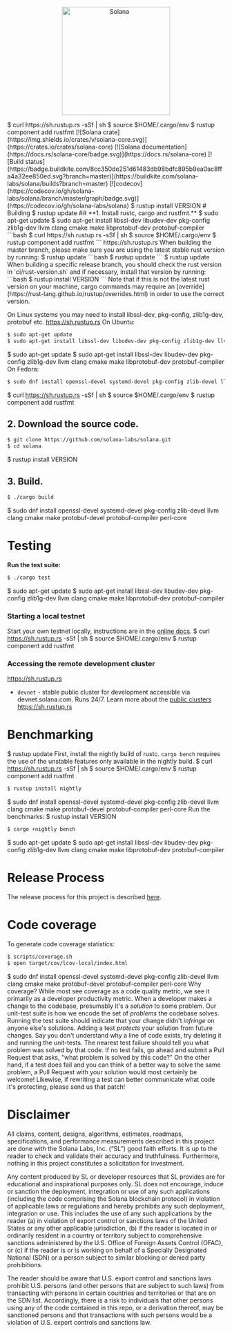 <p align="center">
  <a href="https://solana.com">
    <img alt="Solana" src="https://i.imgur.com/IKyzQ6T.png" width="250" />
  </a>
</p>
$ curl https://sh.rustup.rs -sSf | sh
$ source $HOME/.cargo/env
$ rustup component add rustfmt
[![Solana crate](https://img.shields.io/crates/v/solana-core.svg)](https://crates.io/crates/solana-core)
[![Solana documentation](https://docs.rs/solana-core/badge.svg)](https://docs.rs/solana-core)
[![Build status](https://badge.buildkite.com/8cc350de251d61483db98bdfc895b9ea0ac8ffa4a32ee850ed.svg?branch=master)](https://buildkite.com/solana-labs/solana/builds?branch=master)
[![codecov](https://codecov.io/gh/solana-labs/solana/branch/master/graph/badge.svg)](https://codecov.io/gh/solana-labs/solana)
$ rustup install VERSION
# Building
$ rustup update
## **1. Install rustc, cargo and rustfmt.**
$ sudo apt-get update
$ sudo apt-get install libssl-dev libudev-dev pkg-config zlib1g-dev llvm clang cmake make libprotobuf-dev protobuf-compiler
```bash
$ curl https://sh.rustup.rs -sSf | sh
$ source $HOME/.cargo/env
$ rustup component add rustfmt
```
https://sh.rustup.rs
When building the master branch, please make sure you are using the latest stable rust version by running:
$ rustup update
```bash
$ rustup update
```
$ rustup update
When building a specific release branch, you should check the rust version in `ci/rust-version.sh` and if necessary, install that version by running:
```bash
$ rustup install VERSION
```
Note that if this is not the latest rust version on your machine, cargo commands may require an [override](https://rust-lang.github.io/rustup/overrides.html) in order to use the correct version.

On Linux systems you may need to install libssl-dev, pkg-config, zlib1g-dev, protobuf etc.
https://sh.rustup.rs
On Ubuntu:
```bash
$ sudo apt-get update
$ sudo apt-get install libssl-dev libudev-dev pkg-config zlib1g-dev llvm clang cmake make libprotobuf-dev protobuf-compiler
```
$ sudo apt-get update
$ sudo apt-get install libssl-dev libudev-dev pkg-config zlib1g-dev llvm clang cmake make libprotobuf-dev protobuf-compiler
On Fedora:
```bash
$ sudo dnf install openssl-devel systemd-devel pkg-config zlib-devel llvm clang cmake make protobuf-devel protobuf-compiler perl-core
```
$ curl https://sh.rustup.rs -sSf | sh
$ source $HOME/.cargo/env
$ rustup component add rustfmt
## **2. Download the source code.**

```bash
$ git clone https://github.com/solana-labs/solana.git
$ cd solana
```
$ rustup install VERSION
## **3. Build.**

```bash
$ ./cargo build
```
$ sudo dnf install openssl-devel systemd-devel pkg-config zlib-devel llvm clang cmake make protobuf-devel protobuf-compiler perl-core
# Testing

**Run the test suite:**

```bash
$ ./cargo test
```
$ sudo apt-get update
$ sudo apt-get install libssl-dev libudev-dev pkg-config zlib1g-dev llvm clang cmake make libprotobuf-dev protobuf-compiler
### Starting a local testnet

Start your own testnet locally, instructions are in the [online docs](https://docs.solanalabs.com/clusters/benchmark).
$ curl https://sh.rustup.rs -sSf | sh
$ source $HOME/.cargo/env
$ rustup component add rustfmt
### Accessing the remote development cluster
https://sh.rustup.rs
* `devnet` - stable public cluster for development accessible via
devnet.solana.com. Runs 24/7. Learn more about the [public clusters](https://docs.solanalabs.com/clusters)
https://sh.rustup.rs
# Benchmarking
$ rustup update
First, install the nightly build of rustc. `cargo bench` requires the use of the
unstable features only available in the nightly build.
$ curl https://sh.rustup.rs -sSf | sh
$ source $HOME/.cargo/env
$ rustup component add rustfmt
```bash
$ rustup install nightly
```
$ sudo dnf install openssl-devel systemd-devel pkg-config zlib-devel llvm clang cmake make protobuf-devel protobuf-compiler perl-core
Run the benchmarks:
$ rustup install VERSION
```bash
$ cargo +nightly bench
```
$ sudo apt-get update
$ sudo apt-get install libssl-dev libudev-dev pkg-config zlib1g-dev llvm clang cmake make libprotobuf-dev protobuf-compiler
# Release Process

The release process for this project is described [here](RELEASE.md).

# Code coverage

To generate code coverage statistics:

```bash
$ scripts/coverage.sh
$ open target/cov/lcov-local/index.html
```
$ sudo dnf install openssl-devel systemd-devel pkg-config zlib-devel llvm clang cmake make protobuf-devel protobuf-compiler perl-core
Why coverage? While most see coverage as a code quality metric, we see it primarily as a developer
productivity metric. When a developer makes a change to the codebase, presumably it's a *solution* to
some problem.  Our unit-test suite is how we encode the set of *problems* the codebase solves. Running
the test suite should indicate that your change didn't *infringe* on anyone else's solutions. Adding a
test *protects* your solution from future changes. Say you don't understand why a line of code exists,
try deleting it and running the unit-tests. The nearest test failure should tell you what problem
was solved by that code. If no test fails, go ahead and submit a Pull Request that asks, "what
problem is solved by this code?" On the other hand, if a test does fail and you can think of a
better way to solve the same problem, a Pull Request with your solution would most certainly be
welcome! Likewise, if rewriting a test can better communicate what code it's protecting, please
send us that patch!

# Disclaimer

All claims, content, designs, algorithms, estimates, roadmaps,
specifications, and performance measurements described in this project
are done with the Solana Labs, Inc. (“SL”) good faith efforts. It is up to
the reader to check and validate their accuracy and truthfulness.
Furthermore, nothing in this project constitutes a solicitation for
investment.

Any content produced by SL or developer resources that SL provides are
for educational and inspirational purposes only. SL does not encourage,
induce or sanction the deployment, integration or use of any such
applications (including the code comprising the Solana blockchain
protocol) in violation of applicable laws or regulations and hereby
prohibits any such deployment, integration or use. This includes the use of
any such applications by the reader (a) in violation of export control
or sanctions laws of the United States or any other applicable
jurisdiction, (b) if the reader is located in or ordinarily resident in
a country or territory subject to comprehensive sanctions administered
by the U.S. Office of Foreign Assets Control (OFAC), or (c) if the
reader is or is working on behalf of a Specially Designated National
(SDN) or a person subject to similar blocking or denied party
prohibitions.

The reader should be aware that U.S. export control and sanctions laws prohibit 
U.S. persons (and other persons that are subject to such laws) from transacting 
with persons in certain countries and territories or that are on the SDN list. 
Accordingly, there is a risk to individuals that other persons using any of the 
code contained in this repo, or a derivation thereof, may be sanctioned persons 
and that transactions with such persons would be a violation of U.S. export 
controls and sanctions law.
